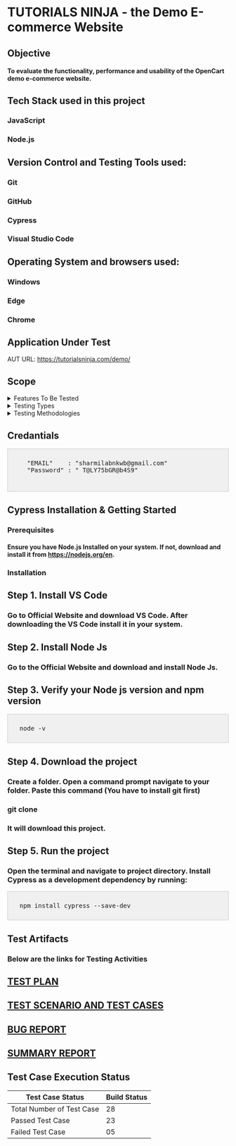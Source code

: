 # TUTORIALS NINJA - the Demo E-commerce Website
## Objective
#### To evaluate the functionality, performance and usability of the OpenCart demo e-commerce website.
## Tech Stack used in this project
### **JavaScript**
### **Node.js** 
## Version Control and Testing Tools used:
### **Git**
### **GitHub**
### **Cypress**
### **Visual Studio Code**
## Operating System and browsers used:
### **Windows**
### **Edge**
### **Chrome**
## Application Under Test
AUT URL: https://tutorialsninja.com/demo/
## Scope
<details>
  <summary>Features To Be Tested</summary>
  ### **Sign Up**
  ### **Login**
  ### **Contact Us**
</details>
<details>
  <summary>Testing Types</summary>
  * Functionality Testing
  * Performance Testing
  * Usability Testing
</details>
<details>
  <summary>Testing Methodologies</summary>
  * Black-Box Testing
  * Exploratory Testing
  * Integation Testing
  * End-to-End Testing
</details>

## Credantials 
<div style="background-color: #f0f0f0; border: 1px solid #ccc; padding: 10px;">
  <pre>
    "EMAIL"    : "sharmilabnkwb@gmail.com"
    "Password" : " T@LY75bGR@b4S9"
  </pre>
</div>

## Cypress Installation & Getting Started
### Prerequisites
#### Ensure you have Node.js Installed on your system. If not, download and install it from https://nodejs.org/en.
### Installation
## Step 1. Install VS Code
### Go to Official Website and download VS Code. After downloading the VS Code install it in your system.
## Step 2. Install Node Js
### Go to the Official Website and download and install Node Js.
## Step 3. Verify your Node js version and npm version
<div style="background-color: #f0f0f0; border: 1px solid #ccc; padding: 10px;">
<pre>
  node -v
</pre>
</div>

## Step 4. Download the project
### Create a folder. Open a command prompt navigate to your folder. Paste this command (You have to install git first)
### git clone 
### It will download this project.
## Step 5. Run the project
### Open the terminal and navigate to project directory. Install Cypress as a development dependency by running:
<div style="background-color: #f0f0f0; border: 1px solid #ccc; padding: 10px;">
<pre>
  npm install cypress --save-dev
</pre>
</div>

## Test Artifacts
### Below are the links for Testing Activities
## <a href="https://drive.google.com/file/d/18vfXNP-W9_Fs3SnFe_jtVAWzZ2T0TOSz/view?usp=drive_link" target="_blank">TEST PLAN</a> 
## <a href="https://docs.google.com/spreadsheets/d/1Bhd6HO_F4kcAuzwPXdpbgH7wute_l3weX682my5CRG0/edit?usp=drive_link" target="_blank">TEST SCENARIO AND TEST CASES</a>
## <a href="https://docs.google.com/spreadsheets/d/1TSPwOfbxDvAbWvnbJ45iEGDH_i3-GdJbNz1yzu5rlNM/edit?usp=sharing" target="_blank">BUG REPORT</a>
## <a href="https://drive.google.com/file/d/1CB9eDsU1jc-Y-vnaIltmCAhoB9kEB3f2/view?usp=drive_link" target="_blank">SUMMARY REPORT</a>
## Test Case Execution Status
| Test Case Status         | Build Status |
| ----------------         |--------------|
| Total Number of Test Case|     28       |
|  Passed Test Case        |     23       |
|  Failed Test Case        |     05       |










